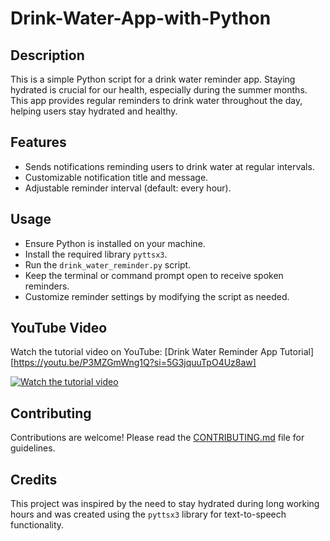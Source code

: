# Drink-Water-App-with-Python
## Description
This is a simple Python script for a drink water reminder app. Staying hydrated is crucial for our health, especially during the summer months. This app provides regular reminders to drink water throughout the day, helping users stay hydrated and healthy.

## Features
- Sends notifications reminding users to drink water at regular intervals.
- Customizable notification title and message.
- Adjustable reminder interval (default: every hour).

## Usage

- Ensure Python is installed on your machine.
- Install the required library `pyttsx3`.
- Run the `drink_water_reminder.py` script.
- Keep the terminal or command prompt open to receive spoken reminders.
- Customize reminder settings by modifying the script as needed.

## YouTube Video

Watch the tutorial video on YouTube: [Drink Water Reminder App Tutorial]
[https://youtu.be/P3MZGmWng1Q?si=5G3jquuTpO4Uz8aw]

[![Watch the tutorial video](https://img.youtube.com/vi/your-youtube-video-id/0.jpg)]([https://youtu.be/P3MZGmWng1Q?si=5G3jquuTpO4Uz8aw])

## Contributing

Contributions are welcome! Please read the [CONTRIBUTING.md](CONTRIBUTING.md) file for guidelines.

## Credits

This project was inspired by the need to stay hydrated during long working hours and was created using the `pyttsx3` library for text-to-speech functionality.


